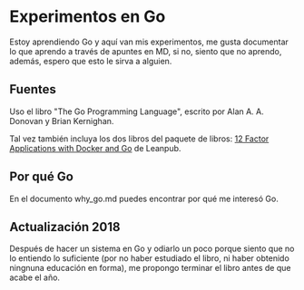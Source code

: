 # Experimentos en Go

Estoy aprendiendo Go y aquí van mis experimentos, me gusta documentar lo
que aprendo a través de apuntes en MD, si no, siento que no aprendo, además, espero que esto le sirva a alguien.


## Fuentes

Uso el libro "The Go Programming Language", escrito por Alan A. A. Donovan y Brian Kernighan.

Tal vez también incluya los dos libros del paquete de libros: [12 Factor Applications with Docker and Go](https://leanpub.com/12fa-docker-golang) de Leanpub.

## Por qué Go

En el documento why_go.md puedes encontrar por qué me interesó Go.


## Actualización 2018

Después de hacer un sistema en Go y odiarlo un poco porque siento que no lo entiendo lo suficiente (por no haber estudiado el libro, ni haber obtenido ningnuna educación en forma), me propongo terminar el libro antes de que acabe el año.
